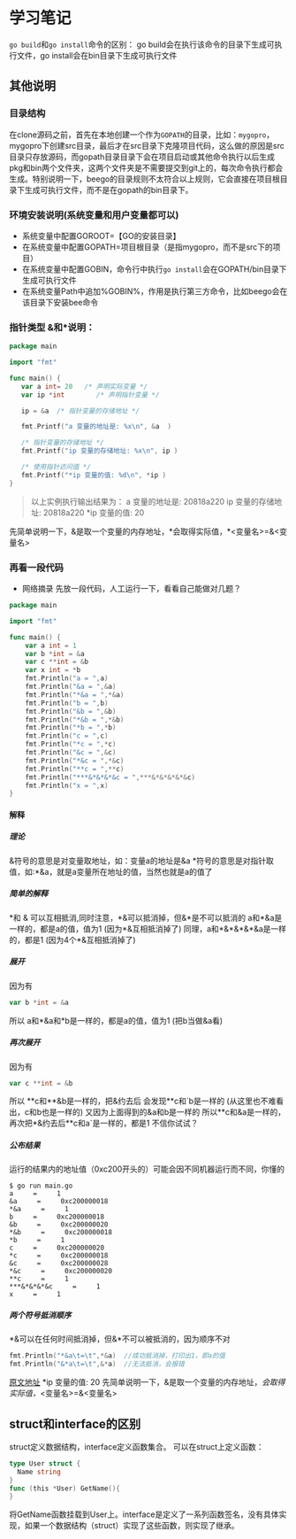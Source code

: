 # 学习笔记

`go build`和`go install`命令的区别：
go build会在执行该命令的目录下生成可执行文件，go install会在bin目录下生成可执行文件

## 其他说明

### 目录结构
在clone源码之前，首先在本地创建一个作为`GOPATH`的目录，比如：`mygopro`，mygopro下创建src目录，最后才在src目录下克隆项目代码，这么做的原因是src目录只存放源码，而gopath目录目录下会在项目启动或其他命令执行以后生成pkg和bin两个文件夹，这两个文件夹是不需要提交到git上的，每次命令执行都会生成。特别说明一下，beego的目录规则不太符合以上规则，它会直接在项目根目录下生成可执行文件，而不是在gopath的bin目录下。
### 环境安装说明(系统变量和用户变量都可以)
* 系统变量中配置GOROOT=【GO的安装目录】
* 在系统变量中配置GOPATH=项目根目录（是指mygopro，而不是src下的项目）
* 在系统变量中配置GOBIN，命令行中执行`go install`会在GOPATH/bin目录下生成可执行文件
* 在系统变量Path中追加%GOBIN%，作用是执行第三方命令，比如beego会在该目录下安装bee命令

### 指针类型 &和\*说明：
```go
package main

import "fmt"

func main() {
   var a int= 20   /* 声明实际变量 */
   var ip *int        /* 声明指针变量 */

   ip = &a  /* 指针变量的存储地址 */

   fmt.Printf("a 变量的地址是: %x\n", &a  )

   /* 指针变量的存储地址 */
   fmt.Printf("ip 变量的存储地址: %x\n", ip )

   /* 使用指针访问值 */
   fmt.Printf("*ip 变量的值: %d\n", *ip )
}
```
>以上实例执行输出结果为：
a 变量的地址是: 20818a220
ip 变量的存储地址: 20818a220
\*ip 变量的值: 20

先简单说明一下，&是取一个变量的内存地址，\*会取得实际值，\*<变量名>=&<变量名>

### 再看一段代码

* 网络摘录
先放一段代码，人工运行一下，看看自己能做对几题？
```go
package main

import "fmt"

func main() {
    var a int = 1 
    var b *int = &a
    var c **int = &b
    var x int = *b
    fmt.Println("a = ",a)
    fmt.Println("&a = ",&a)
    fmt.Println("*&a = ",*&a)
    fmt.Println("b = ",b)
    fmt.Println("&b = ",&b)
    fmt.Println("*&b = ",*&b)
    fmt.Println("*b = ",*b)
    fmt.Println("c = ",c)
    fmt.Println("*c = ",*c)
    fmt.Println("&c = ",&c)
    fmt.Println("*&c = ",*&c)
    fmt.Println("**c = ",**c)
    fmt.Println("***&*&*&*&c = ",***&*&*&*&*&c)
    fmt.Println("x = ",x)
}
```

#### 解释

##### 理论

&符号的意思是对变量取地址，如：变量a的地址是&a
\*符号的意思是对指针取值，如:\*&a，就是a变量所在地址的值，当然也就是a的值了

##### 简单的解释

\*和 & 可以互相抵消,同时注意，\*&可以抵消掉，但&\*是不可以抵消的
a和\*&a是一样的，都是a的值，值为1 (因为\*&互相抵消掉了)
同理，a和\*&\*&\*&\*&a是一样的，都是1 (因为4个\*&互相抵消掉了)

##### 展开

因为有
```go
var b *int = &a
```
所以
a和\*&a和\*b是一样的，都是a的值，值为1 (把b当做&a看)

##### 再次展开

因为有
```go
var c **int = &b
```
所以
\*\*c和\*\*&b是一样的，把&约去后
会发现**c和\`b是一样的 (从这里也不难看出，c和b也是一样的) 又因为上面得到的&a和b是一样的 所以\*\*c和&a是一样的，再次把\*&约去后\*\*c和a`是一样的，都是1
不信你试试？
##### 公布结果
运行的结果内的地址值（0xc200开头的）可能会因不同机器运行而不同，你懂的
```text
$ go run main.go 
a     =     1
&a     =     0xc200000018
*&a     =     1
b     =     0xc200000018
&b     =     0xc200000020
*&b     =     0xc200000018
*b     =     1
c     =     0xc200000020
*c     =     0xc200000018
&c     =     0xc200000028
*&c     =     0xc200000020
**c     =     1
***&*&*&*&c     =     1
x     =     1
```
##### 两个符号抵消顺序
\*&可以在任何时间抵消掉，但&\*不可以被抵消的，因为顺序不对
```go
fmt.Println("*&a\t=\t",*&a)  //成功抵消掉，打印出1，即a的值
fmt.Println("&*a\t=\t",&*a)  //无法抵消，会报错
```
[原文地址](http://my.oschina.net/u/943306/blog/131269)
*ip 变量的值: 20
先简单说明一下，&是取一个变量的内存地址，*会取得实际值，*<变量名>=&<变量名>
## struct和interface的区别
struct定义数据结构，interface定义函数集合。
可以在struct上定义函数：
```go
type User struct {
  Name string
}
func (this *User) GetName(){
}
```
将GetName函数挂载到User上。interface是定义了一系列函数签名，没有具体实现，如果一个数据结构（struct）实现了这些函数，则实现了继承。
